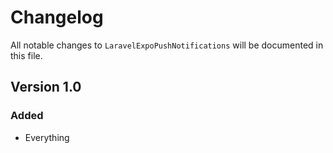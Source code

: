 # Changelog

All notable changes to `LaravelExpoPushNotifications` will be documented in this file.

## Version 1.0

### Added
- Everything
